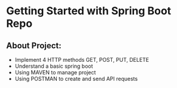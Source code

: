 # Getting Started with Spring Boot Repo

## About Project:
* Implement 4 HTTP methods GET, POST, PUT, DELETE
* Understand a basic spring boot
* Using MAVEN to manage project
* Using POSTMAN to create and send API requests



